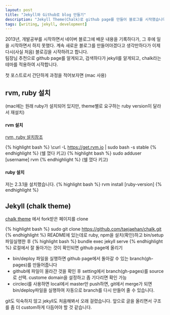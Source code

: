 ```yaml
---
layout: post
title: "Jekyll와 Github로 blog 만들기"
description: "Jekyll Theme(Chalk)로 github page를 만들어 블로그를 시작했습니다"
tags: [writing, jekyll, development]
---
```


2013년, 개발공부를 시작하면서 네이버 블로그에 배운 내용을 기록하다가, 그 후에 일을 시작하면서 하지 못했다. 
계속 새로운 블로그를 만들어야겠다고 생각만하다가 이제 다시(사실 처음) 블로깅을 시작하려고 합니다.  
팀장님 추천으로 github page를 알게되고, 검색하다가 jekyll를 알게되고, chalk라는 테마를 적용하여 시작합니다.

첫 포스트로서 간단하게 과정을 적어보자면 
(mac 사용)

## rvm, ruby 설치 
(mac에는 원래 ruby가 설치되어 있지만, theme별로 요구하는 ruby version이 달라서 재설치)

#### rvm 설치
<a href="http://bigmatch.i-um.net/2013/12/%EB%A9%98%EB%B6%95%EC%97%86%EC%9D%B4-rvm%EA%B3%BC-%EB%A3%A8%EB%B9%84-%EC%84%A4%EC%B9%98%ED%95%98%EA%B8%B0/" >rvm, ruby 설치참조</a>

{% highlight bash %}
\curl -L https://get.rvm.io | sudo bash -s stable
{% endhighlight %}
(쉘 껐다 키고)
{% highlight bash %}
sudo adduser [username] rvm 
{% endhighlight %}
(쉘 껐다 키고) 
#### ruby 설치
저는 2.3.1을 설치했습니다. 
{% highlight bash %}
rvm install [ruby-version]
{% endhighlight %}


## Jekyll (chalk theme)
<a href="https://github.com/nielsenramon/chalk">chalk theme</a>
에서 fork받은 페이지를 clone

{% highlight bash %}
sudo git clone https://github.com/taejaehan/chalk.git
{% endhighlight %}
README에 있는데로 ruby, npm을 설치(확인)하고 
bin/setup 파일실행한 후
{% highlight bash %}
bundle exec jekyll serve
{% endhighlight %}
로컬에서 잘 돌아가는 것이 확인되면 github page에 올리기

- bin/deploy 파일을 실행하면 github page에서 돌아갈 수 있는 branch(gh-pages)를 만들어줍니다
- github에 파일이 올라간 것을 확인 후 setting에서 branch(gh-pages)를 source로 선택.
custome domain을 설정하고 좀 기다리면 확인 가능 
- circleci를 사용하면 local에서 master만 push하면, git에서 merge가 되면 bin/deploy파일을 실행하여 자동으로 branch를 다시 만들어 줄 수 있습니다.

git도 익숙하지 않고 jekyll도 처음해봐서 오래 걸렸습니다. 앞으로 글을 올리면서 구조를 좀 더 custom하게 다듬어야 할 것 같습니다.

